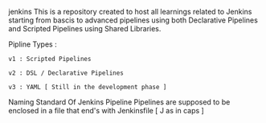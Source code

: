 jenkins
This is a repository created to host all learnings related to Jenkins starting from bascis to advanced pipelines using both Declarative Pipelines and Scripted Pipelines using Shared Libraries.

Pipline Types :

    v1 : Scripted Pipelines 

    v2 : DSL / Declarative Pipelines

    v3 : YAML [ Still in the development phase ]
Naming Standard Of Jenkins Pipeline
Pipelines are supposed to be enclosed in a file that end's with Jenkinsfile [ J as in caps ]


